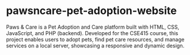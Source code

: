 # pawsncare-pet-adoption-website

Paws & Care is a Pet Adoption and Care platform built with HTML, CSS, JavaScript, and PHP (backend). Developed for the CSE415 course, this project enables users to adopt pets, find pet care resources, and manage services on a local server, showcasing a responsive and dynamic design.
